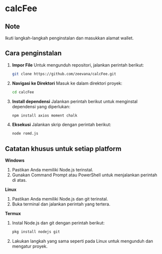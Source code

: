 # calcFee

## Note
Ikuti langkah-langkah penginstalan dan masukkan alamat wallet. 

## Cara penginstalan

1. **Impor File**
   Untuk mengunduh repositori, jalankan perintah berikut:
   ```bash
   git clone https://github.com/zeevana/calcFee.git
   
2. **Navigasi ke Direktori**
   Masuk ke dalam direktori proyek:
    ```bash
    cd calcFee
   
3. **Install dependensi**
   Jalankan perintah berikut untuk menginstal dependensi yang diperlukan:
   ```bash
   npm install axios moment chalk

4. **Eksekusi**
   Jalankan skrip dengan perintah berikut:
   ```bash
   node romd.js

   
 ## Catatan khusus untuk setiap platform

**Windows**
1. Pastikan Anda memiliki Node.js terinstal.
2. Gunakan Command Prompt atau PowerShell untuk menjalankan perintah di atas.

**Linux**
1. Pastikan Anda memiliki Node.js dan git terinstal.
2. Buka terminal dan jalankan perintah yang tertera.

**Termux**
1. Instal Node.js dan git dengan perintah berikut:
   ```bash
   pkg install nodejs git
2. Lakukan langkah yang sama seperti pada Linux untuk mengunduh dan mengatur proyek.

 
